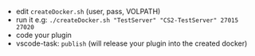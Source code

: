 - edit `createDocker.sh` (user, pass, VOLPATH)
- run it e.g: `./createDocker.sh "TestServer" "CS2-TestServer" 27015 27020`
- code your plugin
- vscode-task: `publish` (will release your plugin into the created docker)
